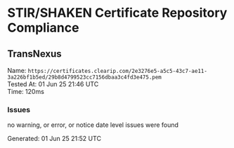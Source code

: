 # STIR/SHAKEN Certificate Repository Compliance

## TransNexus

Name: `https://certificates.clearip.com/2e3276e5-a5c5-43c7-ae11-3a226bf1b5ed/29b8d4799523cc7156dbaa3c4fd3e475.pem`\
Tested At: 01 Jun 25 21:46 UTC\
Time: 120ms

### Issues

no warning, or error, or notice date level issues were found

Generated: 01 Jun 25 21:52 UTC